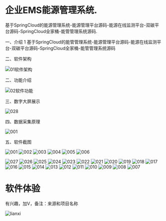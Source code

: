 # 企业EMS能源管理系统.
 
 基于SpringCloud的能源管理系统-能源管理平台源码-能源在线监测平台-双碳平台源码-SpringCloud全家桶-能管管理系统源码.

一、介绍
1
基于SpringCloud的能管管理系统-能源管理平台源码-能源在线监测平台-双碳平台源码-SpringCloud全家桶-能管管理系统源码

二、软件架构

![01软件架构](https://github.com/user-attachments/assets/8841976f-1f27-4f78-a87f-36b4d39993a4)


二、功能介绍

![02软件功能](https://github.com/user-attachments/assets/4fd66cfa-6304-452f-8a2d-fadc295cd308)


三、数字大屏展示

![028](https://github.com/user-attachments/assets/f4102982-e032-496d-8938-6312c3dfdd81)



四、数据采集原理



![001](https://github.com/user-attachments/assets/7d974e5e-1948-4c65-bd37-ee6d633738fd)



五、软件截图

![001](https://github.com/user-attachments/assets/b89081c4-05b3-440e-870f-5cbdcc09925e)
![002](https://github.com/user-attachments/assets/abfa3795-f530-49ad-931f-3e5c52f7553d)
![003](https://github.com/user-attachments/assets/23047080-86c5-471d-a66d-37c68aa41d2e)
![004](https://github.com/user-attachments/assets/fd456ea5-9d51-4656-acad-b37b0c096c4b)
![005](https://github.com/user-attachments/assets/1fcf81b3-ccd4-4cf2-8362-e6dd26c4408d)
![006](https://github.com/user-attachments/assets/510137aa-374d-4fb2-8aa7-4ea0101204c8)

![027](https://github.com/user-attachments/assets/89119a97-d020-44b2-bd2f-4ead81d8c312)
![026](https://github.com/user-attachments/assets/2fa207ae-e6ab-48bb-b112-858ac7d12aff)
![025](https://github.com/user-attachments/assets/525002f8-f7f2-4844-b5b7-611604c81118)
![024](https://github.com/user-attachments/assets/70472f67-1953-4dd1-a598-6efc19798044)
![023](https://github.com/user-attachments/assets/1a13099c-2cba-4b6c-837b-83d4609af2ec)
![022](https://github.com/user-attachments/assets/778a1956-b8b2-41e0-869c-164d1ee621a3)
![021](https://github.com/user-attachments/assets/1ddbb96e-ea02-4eb0-b244-f702964c9539)
![020](https://github.com/user-attachments/assets/fc2129b5-abcc-419e-a876-3ed49c8eb110)
![019](https://github.com/user-attachments/assets/678924f2-ba58-47cc-b1e4-7a4c12f295ec)
![018](https://github.com/user-attachments/assets/56220fc3-f2bc-4c88-94d8-c2e441a320b8)
![017](https://github.com/user-attachments/assets/f065bb6b-12bd-4299-8a43-038fe8ff8885)
![016](https://github.com/user-attachments/assets/6d73a005-2bb3-434b-b888-8b6444228199)
![015](https://github.com/user-attachments/assets/82a966d3-8e92-4826-8dda-112d4d733eed)
![014](https://github.com/user-attachments/assets/1937493e-1d79-4d03-ac2b-83e1471925f8)
![013](https://github.com/user-attachments/assets/3d46ed17-339f-447a-aac3-23233a08cd37)
![012](https://github.com/user-attachments/assets/96b00a5e-e713-42cb-b5c0-21a36e105e61)
![011](https://github.com/user-attachments/assets/1d37653c-06d4-444f-b364-b85359a0b066)
![010](https://github.com/user-attachments/assets/55cd03ad-6d85-4194-af23-8f1b6f757dbc)
![009](https://github.com/user-attachments/assets/80c54115-4f75-40c2-ac57-fdb4ccbc51e3)
![008](https://github.com/user-attachments/assets/905c157e-f84d-4920-aa28-398fcfd00b9b)
![007](https://github.com/user-attachments/assets/8d4d20fc-59ba-44d3-ab04-b4dd0462a916)







# 软件体验

 有兴趣，加V，备注：来源和项目名称

![lianxi](https://github.com/user-attachments/assets/4b78a66f-6b76-4d08-bad5-e23e6862607c)





















